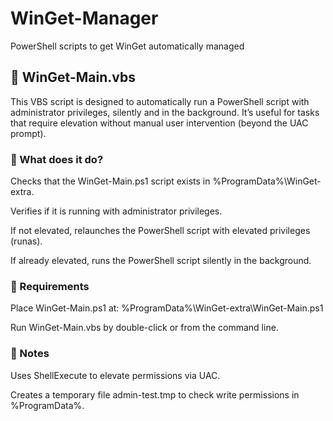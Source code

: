 # WinGet-Manager
PowerShell scripts to get WinGet automatically managed


## 📄 WinGet-Main.vbs

This VBS script is designed to automatically run a PowerShell script with administrator privileges, silently and in the background. It’s useful for tasks that require elevation without manual user intervention (beyond the UAC prompt).

### 🔧 What does it do?

Checks that the WinGet-Main.ps1 script exists in %ProgramData%\WinGet-extra\.

Verifies if it is running with administrator privileges.

If not elevated, relaunches the PowerShell script with elevated privileges (runas).

If already elevated, runs the PowerShell script silently in the background.


### 📁 Requirements

Place WinGet-Main.ps1 at:
%ProgramData%\WinGet-extra\WinGet-Main.ps1

Run WinGet-Main.vbs by double-click or from the command line.


### 📌 Notes

Uses ShellExecute to elevate permissions via UAC.

Creates a temporary file admin-test.tmp to check write permissions in %ProgramData%.